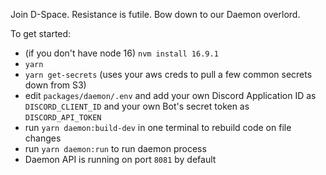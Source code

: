 Join D-Space.
Resistance is futile.
Bow down to our Daemon overlord.

To get started:
- (if you don't have node 16) `nvm install 16.9.1`
- `yarn`
- `yarn get-secrets` (uses your aws creds to pull a few common secrets down from S3)
- edit `packages/daemon/.env` and add your own Discord Application ID as `DISCORD_CLIENT_ID` and your own Bot's secret token as `DISCORD_API_TOKEN`
- run `yarn daemon:build-dev` in one terminal to rebuild code on file changes
- run `yarn daemon:run` to run daemon process
- Daemon API is running on port `8081` by default